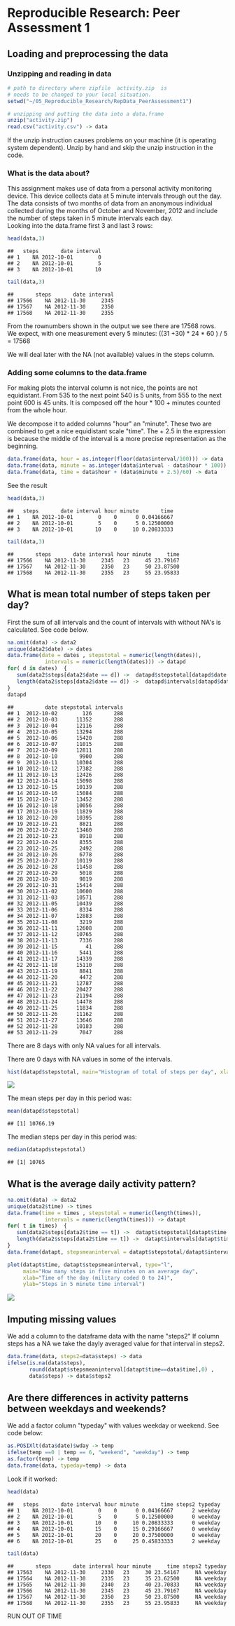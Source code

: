 # Reproducible Research: Peer Assessment 1


## Loading and preprocessing the data

### Unzipping and reading in data


```r
# path to directory where zipfile  activity.zip  is
# needs to be changed to your local situation.
setwd("~/05_Reproducible_Research/RepData_PeerAssessment1")

# unzipping and putting the data into a data.frame
unzip("activity.zip")
read.csv("activity.csv") -> data
```
If the unzip instruction causes problems on your machine (it is operating system dependent). Unzip by hand and skip the unzip instruction in the code.

### What is the data about?

This assignment makes use of data from a personal activity monitoring device. This device collects data at 5 minute intervals through out the day. The data consists of two months of data from an anonymous individual collected during the months of October and November, 2012 and include the number of steps taken in 5 minute intervals each day.  
Looking into the data.frame first 3 and last 3 rows:


```r
head(data,3)
```

```
##   steps       date interval
## 1    NA 2012-10-01        0
## 2    NA 2012-10-01        5
## 3    NA 2012-10-01       10
```

```r
tail(data,3)
```

```
##       steps       date interval
## 17566    NA 2012-11-30     2345
## 17567    NA 2012-11-30     2350
## 17568    NA 2012-11-30     2355
```
From the rownumbers shown in the output we see there are 17568 rows.  
We expect, with one measurement every 5 minutes:  ((31 +30) * 24 * 60 ) / 5 = 17568

We will deal later with the NA (not available) values in the steps column.

### Adding some columns to the data.frame

For making plots the interval column is not nice, the points are not equidistant. From 535 to the next point 540 is 5 units, from 555 to the next point 600 is 45 units. It is composed off the 
hour * 100 + minutes counted from the whole hour.

We decompose it to added columns "hour" an "minute". These two are combined to get a nice equidistant scale "time". The + 2.5 in the expression is because the middle of the interval is a more precise representation as the beginning.


```r
data.frame(data, hour = as.integer(floor(data$interval/100))) -> data
data.frame(data, minute = as.integer(data$interval - data$hour * 100)) -> data
data.frame(data, time = data$hour + (data$minute + 2.5)/60) -> data
```
See the result

```r
head(data,3)
```

```
##   steps       date interval hour minute       time
## 1    NA 2012-10-01        0    0      0 0.04166667
## 2    NA 2012-10-01        5    0      5 0.12500000
## 3    NA 2012-10-01       10    0     10 0.20833333
```

```r
tail(data,3)
```

```
##       steps       date interval hour minute     time
## 17566    NA 2012-11-30     2345   23     45 23.79167
## 17567    NA 2012-11-30     2350   23     50 23.87500
## 17568    NA 2012-11-30     2355   23     55 23.95833
```

## What is mean total number of steps taken per day?

First the sum of all intervals and the count of intervals with without NA's is calculated. See code below.

```r
na.omit(data) -> data2
unique(data2$date) -> dates
data.frame(date = dates , stepstotal = numeric(length(dates)),
            intervals = numeric(length(dates))) -> datapd
for( d in dates)  {
   sum(data2$steps[data2$date == d]) ->  datapd$stepstotal[datapd$date == d]
   length(data2$steps[data2$date == d]) ->  datapd$intervals[datapd$date == d]
}
datapd
```

```
##          date stepstotal intervals
## 1  2012-10-02        126       288
## 2  2012-10-03      11352       288
## 3  2012-10-04      12116       288
## 4  2012-10-05      13294       288
## 5  2012-10-06      15420       288
## 6  2012-10-07      11015       288
## 7  2012-10-09      12811       288
## 8  2012-10-10       9900       288
## 9  2012-10-11      10304       288
## 10 2012-10-12      17382       288
## 11 2012-10-13      12426       288
## 12 2012-10-14      15098       288
## 13 2012-10-15      10139       288
## 14 2012-10-16      15084       288
## 15 2012-10-17      13452       288
## 16 2012-10-18      10056       288
## 17 2012-10-19      11829       288
## 18 2012-10-20      10395       288
## 19 2012-10-21       8821       288
## 20 2012-10-22      13460       288
## 21 2012-10-23       8918       288
## 22 2012-10-24       8355       288
## 23 2012-10-25       2492       288
## 24 2012-10-26       6778       288
## 25 2012-10-27      10119       288
## 26 2012-10-28      11458       288
## 27 2012-10-29       5018       288
## 28 2012-10-30       9819       288
## 29 2012-10-31      15414       288
## 30 2012-11-02      10600       288
## 31 2012-11-03      10571       288
## 32 2012-11-05      10439       288
## 33 2012-11-06       8334       288
## 34 2012-11-07      12883       288
## 35 2012-11-08       3219       288
## 36 2012-11-11      12608       288
## 37 2012-11-12      10765       288
## 38 2012-11-13       7336       288
## 39 2012-11-15         41       288
## 40 2012-11-16       5441       288
## 41 2012-11-17      14339       288
## 42 2012-11-18      15110       288
## 43 2012-11-19       8841       288
## 44 2012-11-20       4472       288
## 45 2012-11-21      12787       288
## 46 2012-11-22      20427       288
## 47 2012-11-23      21194       288
## 48 2012-11-24      14478       288
## 49 2012-11-25      11834       288
## 50 2012-11-26      11162       288
## 51 2012-11-27      13646       288
## 52 2012-11-28      10183       288
## 53 2012-11-29       7047       288
```

There are 8 days with only NA values for all intervals.

There are 0 days with NA values in some of the intervals.


```r
hist(datapd$stepstotal, main="Histogram of total of steps per day", xlab="Steps in one day")
```

![](./PA1_template_files/figure-html/unnamed-chunk-6-1.png) 

The mean steps per day in this period was:


```r
mean(datapd$stepstotal)
```

```
## [1] 10766.19
```

The median steps per day in this period was:


```r
median(datapd$stepstotal)
```

```
## [1] 10765
```


## What is the average daily activity pattern?


```r
na.omit(data) -> data2
unique(data2$time) -> times
data.frame(time = times , stepstotal = numeric(length(times)),
            intervals = numeric(length(times))) -> datapt
for( t in times)  {
   sum(data2$steps[data2$time == t]) ->  datapt$stepstotal[datapt$time == t]
   length(data2$steps[data2$time == t]) ->  datapt$intervals[datapt$time == t]
}
data.frame(datapt, stepsmeaninterval = datapt$stepstotal/datapt$intervals) -> datapt
```



```r
plot(datapt$time, datapt$stepsmeaninterval, type="l",
     main="How many steps in five minutes on an average day",
     xlab="Time of the day (military coded 0 to 24)",
     ylab="Steps in 5 minute time interval")
```

![](./PA1_template_files/figure-html/unnamed-chunk-10-1.png) 

## Imputing missing values

We add a column to the dataframe data with the name "steps2"
If column steps has a NA we take the dayly averaged value for that interval in steps2.


```r
data.frame(data, steps2=data$steps) -> data
ifelse(is.na(data$steps), 
       round(datapt$stepsmeaninterval[datapt$time==data$time],0) , 
       data$steps) -> data$steps2
```



## Are there differences in activity patterns between weekdays and weekends?

We add a factor column "typeday" with values weekday or weekend.
See code below:

```r
as.POSIXlt(data$date)$wday -> temp
ifelse(temp ==0 | temp == 6, "weekend", "weekday") -> temp
as.factor(temp) -> temp
data.frame(data, typeday=temp) -> data
```

Look if it worked:


```r
head(data)
```

```
##   steps       date interval hour minute       time steps2 typeday
## 1    NA 2012-10-01        0    0      0 0.04166667      2 weekday
## 2    NA 2012-10-01        5    0      5 0.12500000      0 weekday
## 3    NA 2012-10-01       10    0     10 0.20833333      0 weekday
## 4    NA 2012-10-01       15    0     15 0.29166667      0 weekday
## 5    NA 2012-10-01       20    0     20 0.37500000      0 weekday
## 6    NA 2012-10-01       25    0     25 0.45833333      2 weekday
```

```r
tail(data)
```

```
##       steps       date interval hour minute     time steps2 typeday
## 17563    NA 2012-11-30     2330   23     30 23.54167     NA weekday
## 17564    NA 2012-11-30     2335   23     35 23.62500     NA weekday
## 17565    NA 2012-11-30     2340   23     40 23.70833     NA weekday
## 17566    NA 2012-11-30     2345   23     45 23.79167     NA weekday
## 17567    NA 2012-11-30     2350   23     50 23.87500     NA weekday
## 17568    NA 2012-11-30     2355   23     55 23.95833     NA weekday
```

RUN OUT OF TIME
